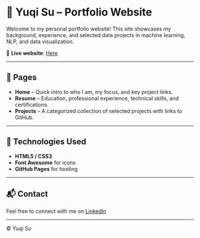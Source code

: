 # 💼 Yuqi Su – Portfolio Website

Welcome to my personal portfolio website! This site showcases my background, experience, and selected data projects in machine learning, NLP, and data visualization.

🔗 **Live website**: [Here](https://yuqi-yuki.github.io/yuqi-portfolio)

---

## 📄 Pages

- **Home** – Quick intro to who I am, my focus, and key project links.
- **Resume** – Education, professional experience, technical skills, and certifications.
- **Projects** – A categorized collection of selected projects with links to GitHub.

---

## 🧰 Technologies Used

- **HTML5 / CSS3**
- **Font Awesome** for icons
- **GitHub Pages** for hosting

---

## 📬 Contact

Feel free to connect with me on [LinkedIn](https://www.linkedin.com/in/yuqi929/) 

---

© Yuqi Su
